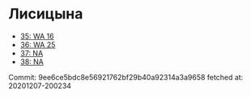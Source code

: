 # Лисицына
- [35: WA 16](35.md)
- [36: WA 25](36.md)
- [37: NA](37.md)
- [38: NA](38.md)

Commit: 9ee6ce5bdc8e56921762bf29b40a92314a3a9658
 fetched at: 20201207-200234
